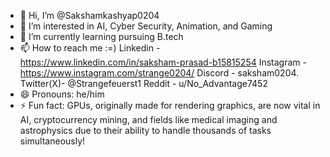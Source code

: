 - 👋 Hi, I’m @Sakshamkashyap0204
- 👀 I’m interested in AI, Cyber Security, Animation, and Gaming  
- 🌱 I’m currently learning pursuing B.tech
- 📫 How to reach me :=)
      Linkedin - https://www.linkedin.com/in/saksham-prasad-b15815254
      Instagram - https://www.instagram.com/strange0204/
      Discord - saksham0204.
      Twitter(X)- @Strangefeuerst1
      Reddit - u/No_Advantage7452
- 😄 Pronouns: he/him
- ⚡ Fun fact: GPUs, originally made for rendering graphics, are now vital in AI, cryptocurrency mining, and fields like medical imaging and astrophysics due to their ability to handle thousands of tasks 
                simultaneously!

<!---
Sakshamkashyap0204/Sakshamkashyap0204 is a ✨ special ✨ repository because its `README.md` (this file) appears on your GitHub profile.
You can click the Preview link to take a look at your changes.
--->
